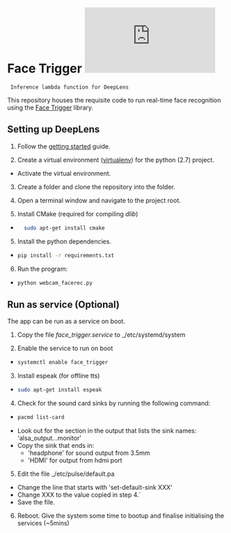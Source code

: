 # Face Trigger ![lambda](https://latex.codecogs.com/gif.latex?%5Cdpi%7B120%7D%20%5CLARGE%20%5Clambda)
``` Inference lambda function for DeepLens```

This repository houses the requisite code to run real-time face recognition using the [Face Trigger](https://github.com/ankur-rc/facerec_dml) library.

## Setting up DeepLens
1. Follow the [getting started](https://docs.aws.amazon.com/deeplens/latest/dg/deeplens-getting-started.html) guide.

2. Create a virtual environment ([virtualenv](https://virtualenv.pypa.io/en/stable/)) for the python (2.7) project.
  - Activate the virtual environment.

3. Create a folder and clone the repository into the folder.

4. Open a terminal window and navigate to the project root.

4. Install CMake (required for compiling _dlib_)
  - ```bash 
      sudo apt-get install cmake
    ```

5. Install the python dependencies.
  - ```bash
    pip install -r requirements.txt
    ```
6. Run the program:
  - ```bash 
    python webcam_facerec.py 
    ```
## Run as service (Optional)
The app can be run as a service on boot.

1. Copy the file _face\_trigger.service_ to _/etc/systemd/system

2. Enable the service to run on boot
  - ```bash
    systemctl enable face_trigger
    ````
3. Install espeak (for offline tts)
  - ```bash
    sudo apt-get install espeak
    ```
4. Check for the sound card sinks by running the following command:
  - ```bash 
    pacmd list-card
    ```
  - Look out for the section in the output that lists the sink names: 'alsa_output...monitor'
  - Copy the sink that ends in:
    - 'headphone' for sound output from 3.5mm 
    - 'HDMI' for output from hdmi port
    
5. Edit the file _/etc/pulse/default.pa
  - Change the line that starts with 'set-default-sink XXX'
  - Change XXX to the value copied in step 4.`
  - Save the file.
  
6. Reboot. Give the system some time to bootup and finalise initialising the services (~5mins)
